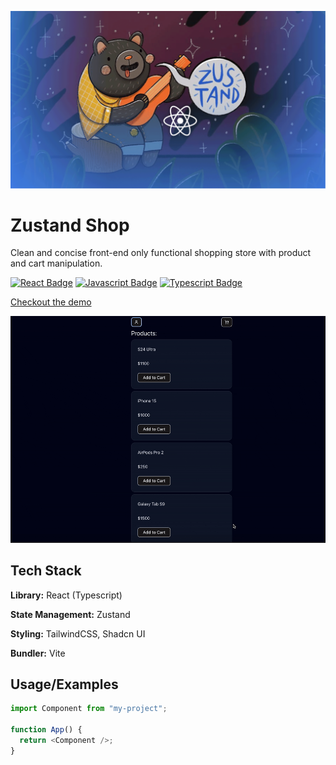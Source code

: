 ![Title](images/title.png)

# Zustand Shop

Clean and concise front-end only functional shopping store with product and cart manipulation.

[![React Badge](https://img.shields.io/badge/-React-61DBFB?style=for-the-badge&labelColor=black&logo=react&logoColor=61DBFB)](#) [![Javascript Badge](https://img.shields.io/badge/-Javascript-F0DB4F?style=for-the-badge&labelColor=black&logo=javascript&logoColor=F0DB4F)](#) [![Typescript Badge](https://img.shields.io/badge/-Typescript-007acc?style=for-the-badge&labelColor=black&logo=typescript&logoColor=007acc)](#)

[Checkout the demo](https://vinodg006.github.io/zustand_shop/)

![Demo](images/demo.gif)

## Tech Stack

**Library:** React (Typescript)

**State Management:** Zustand

**Styling:** TailwindCSS, Shadcn UI

**Bundler:** Vite

## Usage/Examples

```javascript
import Component from "my-project";

function App() {
  return <Component />;
}
```

